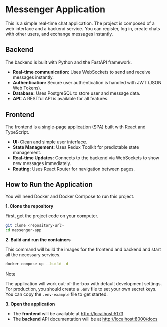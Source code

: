 # Messenger Application

This is a simple real-time chat application. The project is composed of a web
interface and a backend service. You can register, log in, create chats with
other users, and exchange messages instantly.

## Backend

The backend is built with Python and the FastAPI framework.

- **Real-time communication:** Uses WebSockets to send and receive messages
  instantly.
- **Authentication:** Secure user authentication is handled with JWT (JSON Web
  Tokens).
- **Database:** Uses PostgreSQL to store user and message data.
- **API:** A RESTful API is available for all features.

## Frontend

The frontend is a single-page application (SPA) built with React and TypeScript.

- **UI:** Clean and simple user interface.
- **State Management:** Uses Redux Toolkit for predictable state management.
- **Real-time Updates:** Connects to the backend via WebSockets to show new
  messages immediately.
- **Routing:** Uses React Router for navigation between pages.

## How to Run the Application

You will need Docker and Docker Compose to run this project.

**1. Clone the repository**

First, get the project code on your computer.

```bash
git clone <repository-url>
cd messenger-app
```

**2. Build and run the containers**

This command will build the images for the frontend and backend and start all
the necessary services.

```bash
docker compose up --build -d
```

> [!NOTE]
> The application will work out-of-the-box with default development settings. For production, you should create a `.env` file to set your own secret keys. You can copy the `.env-example` file to get started.


**3. Open the application**

- The **frontend** will be available at
  [http://localhost:5173](http://localhost:5173)
- The **backend** API documentation will be at
  [http://localhost:8000/docs](http://localhost:8000/docs)
